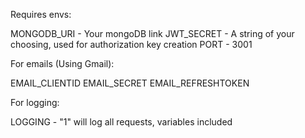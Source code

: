 Requires envs:

MONGODB_URI - Your mongoDB link
JWT_SECRET - A string of your choosing, used for authorization key creation
PORT - 3001

For emails (Using Gmail):

EMAIL_CLIENTID
EMAIL_SECRET
EMAIL_REFRESHTOKEN

For logging:

LOGGING - "1" will log all requests, variables included